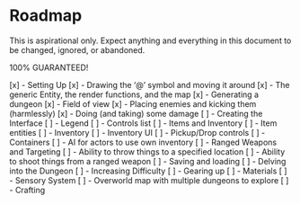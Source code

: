 # Roadmap

This is aspirational only. Expect anything and everything in this document to be changed, ignored, or abandoned.

100% GUARANTEED!

[x] - Setting Up
[x] - Drawing the ‘@’ symbol and moving it around
[x] - The generic Entity, the render functions, and the map
[x] - Generating a dungeon
[x] - Field of view
[x] - Placing enemies and kicking them (harmlessly)
[x] - Doing (and taking) some damage
[ ] - Creating the Interface
    [ ] - Legend
    [ ] - Controls list
[ ] - Items and Inventory
    [ ] - Item entities
    [ ] - Inventory
    [ ] - Inventory UI
    [ ] - Pickup/Drop controls
    [ ] - Containers
    [ ] - AI for actors to use own inventory
[ ] - Ranged Weapons and Targeting
    [ ] - Ability to throw things to a specified location
    [ ] - Ability to shoot things from a ranged weapon
[ ] - Saving and loading
[ ] - Delving into the Dungeon
[ ] - Increasing Difficulty
[ ] - Gearing up
[ ] - Materials
[ ] - Sensory System
[ ] - Overworld map with multiple dungeons to explore
[ ] - Crafting

